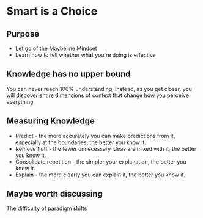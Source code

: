 Smart is a Choice
=================


Purpose
-------

* Let go of the Maybeline Mindset
* Learn how to tell whether what you're doing is effective


Knowledge has no upper bound
----------------------------

You can never reach 100% understanding, instead, as you get closer,
you will discover entire dimensions of context that change how you perceive everything.


Measuring Knowledge
-------------------

* Predict - the more accurately you can make predictions from it, especially at the boundaries, the better you know it.
* Remove fluff - the fewer unnecessary ideas are mixed with it, the better you know it.
* Consolidate repetition - the simpler your explanation, the better you know it.
* Explain - the more clearly you can explain it, the better you know it.


Maybe worth discussing
----------------------

[The difficulty of paradigm shifts](https://gist.github.com/JoshCheek/7816f64124a05d9e1868)
